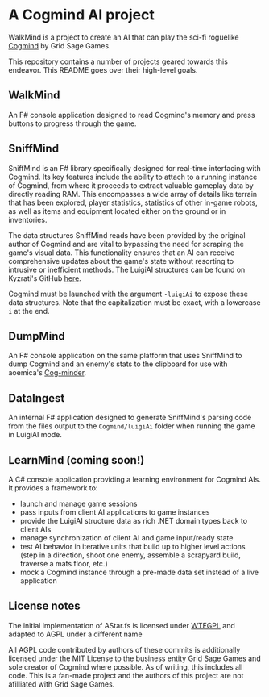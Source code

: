 # A Cogmind AI project

WalkMind is a project to create an AI that can play the sci-fi roguelike [Cogmind](https://gridsagegames.com/cogmind) by Grid Sage Games.

This repository contains a number of projects geared towards this endeavor. This README goes over their high-level goals.

## WalkMind

An F# console application designed to read Cogmind's memory and press buttons to progress through the game.

## SniffMind

SniffMind is an F# library specifically designed for real-time interfacing with Cogmind. Its key features include the ability to attach to a running instance of Cogmind, from where it proceeds to extract valuable gameplay data by directly reading RAM. This encompasses a wide array of details like terrain that has been explored, player statistics, statistics of other in-game robots, as well as items and equipment located either on the ground or in inventories.

The data structures SniffMind reads have been provided by the original author of Cogmind and are vital to bypassing the need for scraping the game's visual data. This functionality ensures that an AI can receive comprehensive updates about the game's state without resorting to intrusive or inefficient methods. The LuigiAI structures can be found on Kyzrati's GitHub [here](https://github.com/Kyzrati/luigiai/tree/main).

Cogmind must be launched with the argument `-luigiAi` to expose these data structures. Note that the capitalization must be exact, with a lowercase `i` at the end.

## DumpMind

An F# console application on the same platform that uses SniffMind to dump Cogmind and an enemy's stats to the clipboard for use with aoemica's [Cog-minder](https://noemica.github.io/cog-minder/simulator.html).

## DataIngest

An internal F# application designed to generate SniffMind's parsing code from the files output to the `Cogmind/luigiAi` folder when running the game in LuigiAI mode.

## LearnMind (coming soon!)

A C# console application providing a learning environment for Cogmind AIs. It provides a framework to:
- launch and manage game sessions
- pass inputs from client AI applications to game instances
- provide the LuigiAI structure data as rich .NET domain types back to client AIs
- manage synchronization of client AI and game input/ready state
- test AI behavior in iterative units that build up to higher level actions (step in a direction, shoot one enemy, assemble a scrapyard build, traverse a mats floor, etc.)
- mock a Cogmind instance through a pre-made data set instead of a live application

## License notes

The initial implementation of AStar.fs is licensed under [WTFGPL](http://www.wtfpl.net/txt/copying/) and adapted to AGPL under a different name

All AGPL code contributed by authors of these commits is additionally licensed under the MIT License to the business entity Grid Sage Games and sole creator of Cogmind where possible. As of writing, this includes all code. This is a fan-made project and the authors of this project are not afilliated with Grid Sage Games.
